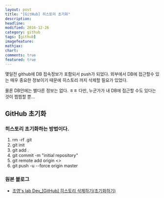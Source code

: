 ```yaml
---
layout: post
title: "[GitHub] 히스토리 초기화"
description: 
headline: 
modified: 2016-12-26
category: github
tags: [github]
imagefeature: 
mathjax: 
chart: 
comments: true
featured: true
---
```

몇일전 github에 DB 접속정보가 포함되서 push가 되었다. 외부에서 DB에 접근할수 있는 매우 중요한 정보이기 때문에 히스토리 까지 삭제할 필요가 있었다. 
 
물론 DB안에는 별다른 정보는 없다. ㅎㅎ 다만, 누군가가 내 DB에 접근할 수도 있다는 것이 찝찝할 뿐...

## GitHub 초기화
### 히스토리 초기화하는 방법이다. 
 
1. rm -rf .git 
2. git init
3. git add . 
4. git commit -m "initial repository"
5. git remote add origin <<github-url>>
6. git push -u --force origin master

### 원본 블로그
* [조영's lab Dev_[GitHub] 히스토리 삭제하기(초기화하기)]( http://balhae79.tistory.com/358 )
